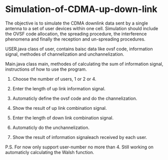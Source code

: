 # Simulation-of-CDMA-up-down-link
The objective is to simulate the CDMA downlink data sent by a single antenna to a set of user devices within one cell. Simulation should include the OVSF code allocation, the spreading procedure, the interference phenomena and finally the reception and un-spreading procedures.

USER.java
class of user, contains baisc data like ovsf code, information signal, methodes of channelization and unchannelization.

Main.java
class main, methodes of calculating the sum of information signal, instructions of how to use the program.


1. Choose the number of users, 1 or 2 or 4.
2. Enter the length of up link information signal.
3. Automaticly define the ovsf code and do the channelization.
4. Show the result of up link combination signal.

5. Enter the length of down link combination signal.
6. Automaticly do the unchannelization.
7. Show the result of information signaleach received by each user. 


P.S.
For now only support user-number no more than 4. 
Still working on automaticly calculating the Walsh function. 
